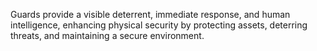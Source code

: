 Guards provide a visible deterrent, immediate response, and human intelligence, enhancing physical security by protecting assets, deterring threats, and maintaining a secure environment.